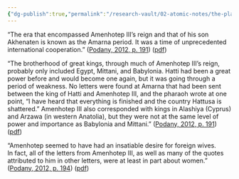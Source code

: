 ```yaml
---
{"dg-publish":true,"permalink":"/research-vault/02-atomic-notes/the-players-that-appear-in-the-amarna-letters/"}
---
```


“The era that encompassed Amenhotep III’s reign and that of his son Akhenaten is known as the Amarna period. It was a time of unprecedented international cooperation.” ([Podany, 2012, p. 191](zotero://select/library/items/GN73GMNP)) ([pdf](zotero://open-pdf/library/items/LXNK9GFK?page=216&annotation=GWJYRSJ8))

“The brotherhood of great kings, through much of Amenhotep III’s reign, probably only included Egypt, Mittani, and Babylonia. Hatti had been a great power before and would become one again, but it was going through a period of weakness. No letters were found at Amarna that had been sent between the king of Hatti and Amenhotep III, and the pharaoh wrote at one point, “I have heard that everything is finished and the country Hattusa is shattered.” Amenhotep III also corresponded with kings in Alashiya (Cyprus) and Arzawa (in western Anatolia), but they were not at the same level of power and importance as Babylonia and Mittani.” ([Podany, 2012, p. 191](zotero://select/library/items/GN73GMNP)) ([pdf](zotero://open-pdf/library/items/LXNK9GFK?page=216&annotation=8YTWIJEU))

“Amenhotep seemed to have had an insatiable desire for foreign wives.  
In fact, all of the letters from Amenhotep III, as well as many of the quotes attributed to him in other letters, were at least in part about women.” ([Podany, 2012, p. 194](zotero://select/library/items/GN73GMNP)) ([pdf](zotero://open-pdf/library/items/LXNK9GFK?page=219&annotation=RB6XNMTY))